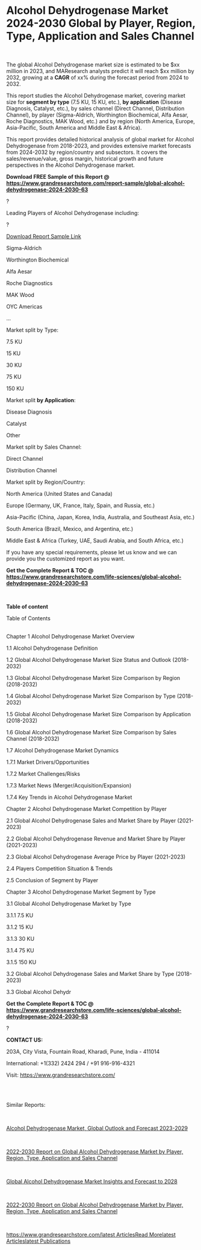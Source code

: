 <h1>Alcohol Dehydrogenase Market 2024-2030 Global by Player, Region, Type, Application and Sales Channel</h1><br/><p>The global Alcohol Dehydrogenase market size is estimated to be $xx million in 2023, and MAResearch analysts predict it will reach $xx million by 2032, growing at a <strong>CAGR</strong> of xx% during the forecast period from 2024 to 2032.</p>
 
 
 
 <p>This report studies the Alcohol Dehydrogenase market, covering market size for <strong>segment by type</strong> (7.5 KU, 15 KU, etc.), <strong>by application</strong> (Disease Diagnosis, Catalyst, etc.), by sales channel (Direct Channel, Distribution Channel), by player (Sigma-Aldrich, Worthington Biochemical, Alfa Aesar, Roche Diagnostics, MAK Wood, etc.) and by region (North America, Europe, Asia-Pacific, South America and Middle East & Africa).</p>
 
 
 
 <p>This report provides detailed historical analysis of global market for Alcohol Dehydrogenase from 2018-2023, and provides extensive market forecasts from 2024-2032 by region/country and subsectors. It covers the sales/revenue/value, gross margin, historical growth and future perspectives in the Alcohol Dehydrogenase market.</p>
 
 
 
 <div><b>Download FREE Sample of this Report @ <a href="https://www.grandresearchstore.com/report-sample/global-alcohol-dehydrogenase-2024-2030-63">https://www.grandresearchstore.com/report-sample/global-alcohol-dehydrogenase-2024-2030-63</a></b></div>
 
 
 
 <p>? </p>
 
 
 
 <p>Leading Players of Alcohol Dehydrogenase including:</p>
 
 
 
 <p>? </p>
 
 
 
 <p><a href="https://www.grandresearchstore.com/mr-admin/report-sample/global-alcohol-dehydrogenase-2024-2030-63">Download Report Sample Link</a></p>
 
 
 
 <p>Sigma-Aldrich</p>
 
 
 
 <p>Worthington Biochemical</p>
 
 
 
 <p>Alfa Aesar</p>
 
 
 
 <p>Roche Diagnostics</p>
 
 
 
 <p>MAK Wood</p>
 
 
 
 <p>OYC Americas</p>
 
 
 
 <p>...</p>
 
 
 
 <p>Market split by Type:</p>
 
 
 
 <p>7.5 KU</p>
 
 
 
 <p>15 KU</p>
 
 
 
 <p>30 KU</p>
 
 
 
 <p>75 KU</p>
 
 
 
 <p>150 KU</p>
 
 
 
 <p>Market split <strong>by Application</strong>:</p>
 
 
 
 <p>Disease Diagnosis</p>
 
 
 
 <p>Catalyst</p>
 
 
 
 <p>Other</p>
 
 
 
 <p>Market split by Sales Channel:</p>
 
 
 
 <p>Direct Channel</p>
 
 
 
 <p>Distribution Channel</p>
 
 
 
 <p>Market split by Region/Country:</p>
 
 
 
 <p>North America (United States and Canada)</p>
 
 
 
 <p>Europe (Germany, UK, France, Italy, Spain, and Russia, etc.)</p>
 
 
 
 <p>Asia-Pacific (China, Japan, Korea, India, Australia, and Southeast Asia, etc.)</p>
 
 
 
 <p>South America (Brazil, Mexico, and Argentina, etc.)</p>
 
 
 
 <p>Middle East & Africa (Turkey, UAE, Saudi Arabia, and South Africa, etc.)</p>
 
 
 
 <p>If you have any special requirements, please let us know and we can provide you the customized report as you want.</p>
 
 
 
 <div><b>Get the Complete Report & TOC @ <a href="https://www.grandresearchstore.com/life-sciences/global-alcohol-dehydrogenase-2024-2030-63">https://www.grandresearchstore.com/life-sciences/global-alcohol-dehydrogenase-2024-2030-63</a></b></div>
 
 
 
 <p><br />
 
 <b>Table of content</b></p>
 
 
 
 <p>Table of Contents<br />
 
 <br />
 
 Chapter 1 Alcohol Dehydrogenase Market Overview<br />
 
 1.1 Alcohol Dehydrogenase Definition<br />
 
 1.2 Global Alcohol Dehydrogenase Market Size Status and Outlook (2018-2032)<br />
 
 1.3 Global Alcohol Dehydrogenase Market Size Comparison by Region (2018-2032)<br />
 
 1.4 Global Alcohol Dehydrogenase Market Size Comparison by Type (2018-2032)<br />
 
 1.5 Global Alcohol Dehydrogenase Market Size Comparison by Application (2018-2032)<br />
 
 1.6 Global Alcohol Dehydrogenase Market Size Comparison by Sales Channel (2018-2032)<br />
 
 1.7 Alcohol Dehydrogenase Market Dynamics<br />
 
 1.7.1 Market Drivers/Opportunities<br />
 
 1.7.2 Market Challenges/Risks<br />
 
 1.7.3 Market News (Merger/Acquisition/Expansion)<br />
 
 1.7.4 Key Trends in Alcohol Dehydrogenase Market<br />
 
 Chapter 2 Alcohol Dehydrogenase Market Competition by Player<br />
 
 2.1 Global Alcohol Dehydrogenase Sales and Market Share by Player (2021-2023)<br />
 
 2.2 Global Alcohol Dehydrogenase Revenue and Market Share by Player (2021-2023)<br />
 
 2.3 Global Alcohol Dehydrogenase Average Price by Player (2021-2023)<br />
 
 2.4 Players Competition Situation & Trends<br />
 
 2.5 Conclusion of Segment by Player<br />
 
 Chapter 3 Alcohol Dehydrogenase Market Segment by Type<br />
 
 3.1 Global Alcohol Dehydrogenase Market by Type<br />
 
 3.1.1 7.5 KU<br />
 
 3.1.2 15 KU<br />
 
 3.1.3 30 KU<br />
 
 3.1.4 75 KU<br />
 
 3.1.5 150 KU<br />
 
 3.2 Global Alcohol Dehydrogenase Sales and Market Share by Type (2018-2023)<br />
 
 3.3 Global Alcohol Dehydr</p>
 
 
 
 <div><b>Get the Complete Report & TOC @ <a href="https://www.grandresearchstore.com/life-sciences/global-alcohol-dehydrogenase-2024-2030-63">https://www.grandresearchstore.com/life-sciences/global-alcohol-dehydrogenase-2024-2030-63</a></b></div>
 
 
 
 <p>? </p>
 
 
 
 <p><b>CONTACT US:</b><br />
 
 203A, City Vista, Fountain Road, Kharadi, Pune, India - 411014<br />
 
 International: +1(332) 2424 294 / +91 916-916-4321<br />
 
 Visit: <a href="https://www.grandresearchstore.com/">https://www.grandresearchstore.com/</a><br />
 
 <br />
 
 <br />
 
 Similar Reports:<br />
 
 <br />
 
 <a href="https://www.grandresearchstore.com/life-sciences/global-alcohol-dehydrogenase-forecast-2023-2029-252">Alcohol Dehydrogenase Market, Global Outlook and Forecast 2023-2029</a><br />
 
 <br />
 
 <a href="https://www.grandresearchstore.com/semiconductor-and-electronics/global-on-alcohol-dehydrogenase-2022-2030-322">2022-2030 Report on Global Alcohol Dehydrogenase Market by Player, Region, Type, Application and Sales Channel</a><br />
 
 <br />
 
 <a href="https://www.grandresearchstore.com/life-sciences/global-alcohol-dehydrogenase-2028-634">Global Alcohol Dehydrogenase Market Insights and Forecast to 2028</a><br />
 
 <br />
 
 <a href="https://www.grandresearchstore.com/life-sciences/global-on-alcohol-dehydrogenase-2022-2030-848">2022-2030 Report on Global Alcohol Dehydrogenase Market by Player, Region, Type, Application and Sales Channel</a><br />
 
 <br />
 
 <a href="https://gyeongbokgung.com">https://www.grandresearchstore.com/</a><a href="https://hallyeomaritime.com">latest Articles</a><a href="https://jingwansa.com">Read More</a><a href="https://nguoiviet.jp/">latest Articles</a><a href="https://www.intelmarketresearch.com/">latest Publications</a></p>
